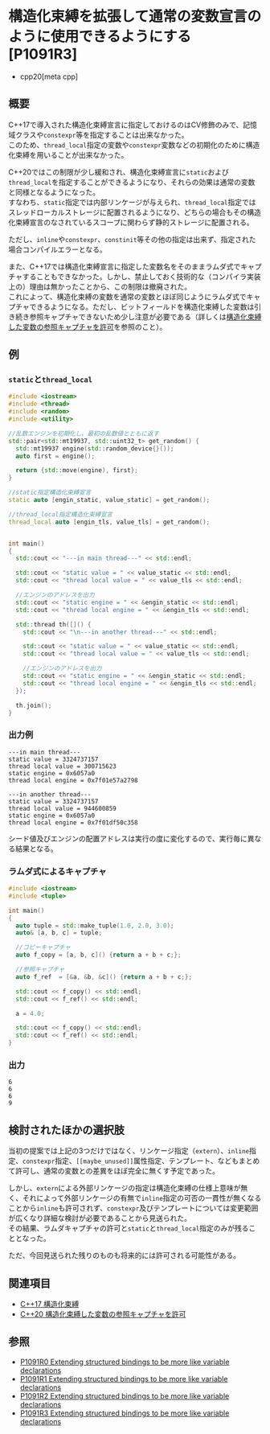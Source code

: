 # 構造化束縛を拡張して通常の変数宣言のように使用できるようにする [P1091R3]
* cpp20[meta cpp]

## 概要
C++17で導入された構造化束縛宣言に指定しておけるのはCV修飾のみで、記憶域クラスや`constexpr`等を指定することは出来なかった。  
このため、`thread_local`指定の変数や`constexpr`変数などの初期化のために構造化束縛を用いることが出来なかった。

C++20ではこの制限が少し緩和され、構造化束縛宣言に`static`および`thread_local`を指定することができるようになり、それらの効果は通常の変数と同様となるようになった。  
すなわち、`static`指定では内部リンケージが与えられ、`thread_local`指定ではスレッドローカルストレージに配置されるようになり、どちらの場合もその構造化束縛宣言のなされているスコープに関わらず静的ストレージに配置される。

ただし、`inline`や`constexpr`、`constinit`等その他の指定は出来ず、指定された場合コンパイルエラーとなる。

また、C++17では構造化束縛宣言に指定した変数名をそのままラムダ式でキャプチャすることもできなかった。しかし、禁止しておく技術的な（コンパイラ実装上の）理由は無かったことから、この制限は撤廃された。  
これによって、構造化束縛の変数を通常の変数とほぼ同じようにラムダ式でキャプチャできるようになる。ただし、ビットフィールドを構造化束縛した変数は引き続き参照キャプチャできないため少し注意が必要である（詳しくは[構造化束縛した変数の参照キャプチャを許可](/lang/cpp20/reference_capture_of_structured_bindings.md)を参照のこと）。


## 例

### `static`と`thread_local`

```cpp example
#include <iostream>
#include <thread>
#include <random>
#include <utility>

//乱数エンジンを初期化し、最初の乱数値とともに返す
std::pair<std::mt19937, std::uint32_t> get_random() {
  std::mt19937 engine(std::random_device{}());
  auto first = engine();

  return {std::move(engine), first};
}

//static指定構造化束縛宣言
static auto [engin_static, value_static] = get_random();

//thread_local指定構造化束縛宣言
thread_local auto [engin_tls, value_tls] = get_random();


int main()
{
  std::cout << "---in main thread---" << std::endl;

  std::cout << "static value = " << value_static << std::endl;
  std::cout << "thread local value = " << value_tls << std::endl;

  //エンジンのアドレスを出力
  std::cout << "static engine = " << &engin_static << std::endl;
  std::cout << "thread local engine = " << &engin_tls << std::endl;

  std::thread th([]() {
    std::cout << "\n---in another thread---" << std::endl;

    std::cout << "static value = " << value_static << std::endl;
    std::cout << "thread local value = " << value_tls << std::endl;

    //エンジンのアドレスを出力
    std::cout << "static engine = " << &engin_static << std::endl;
    std::cout << "thread local engine = " << &engin_tls << std::endl;
  });

  th.join();
}
```

### 出力例
```
---in main thread---
static value = 3324737157
thread local value = 300715623
static engine = 0x6057a0
thread local engine = 0x7f01e57a2798

---in another thread---
static value = 3324737157
thread local value = 944600859
static engine = 0x6057a0
thread local engine = 0x7f01df50c358
```

シード値及びエンジンの配置アドレスは実行の度に変化するので、実行毎に異なる結果となる。

### ラムダ式によるキャプチャ
```cpp example
#include <iostream>
#include <tuple>

int main()
{
  auto tuple = std::make_tuple(1.0, 2.0, 3.0);
  auto& [a, b, c] = tuple;

  //コピーキャプチャ
  auto f_copy = [a, b, c]() {return a + b + c;};

  //参照キャプチャ
  auto f_ref  = [&a, &b, &c]() {return a + b + c;};

  std::cout << f_copy() << std::endl;
  std::cout << f_ref() << std::endl;

  a = 4.0;

  std::cout << f_copy() << std::endl;
  std::cout << f_ref() << std::endl;
}
```

### 出力
```
6
6
6
9
```

## 検討されたほかの選択肢

当初の提案では上記の3つだけではなく、リンケージ指定（`extern`）、`inline`指定、`constexpr`指定、`[[maybe_unused]]`属性指定、テンプレート、などもまとめて許可し、通常の変数との差異をほぼ完全に無くす予定であった。

しかし、`extern`による外部リンケージの指定は構造化束縛の仕様上意味が無く、それによって外部リンケージの有無で`inline`指定の可否の一貫性が無くなることから`inline`も許可されず、`constexpr`及びテンプレートについては変更範囲が広くなり詳細な検討が必要であることから見送られた。  
その結果、ラムダキャプチャの許可と`static`と`thread_local`指定のみが残ることとなった。

ただ、今回見送られた残りのものも将来的には許可される可能性がある。

## 関連項目
- [C++17 構造化束縛](/lang/cpp17/structured_bindings.md)
- [C++20 構造化束縛した変数の参照キャプチャを許可](/lang/cpp20/reference_capture_of_structured_bindings.md)


## 参照
- [P1091R0 Extending structured bindings to be more like variable declarations](http://www.open-std.org/jtc1/sc22/wg21/docs/papers/2018/p1091r0.html)
- [P1091R1 Extending structured bindings to be more like variable declarations](http://www.open-std.org/jtc1/sc22/wg21/docs/papers/2018/p1091r1.html)
- [P1091R2 Extending structured bindings to be more like variable declarations](http://www.open-std.org/jtc1/sc22/wg21/docs/papers/2018/p1091r2.html)
- [P1091R3 Extending structured bindings to be more like variable declarations](http://www.open-std.org/jtc1/sc22/wg21/docs/papers/2019/p1091r3.html)
